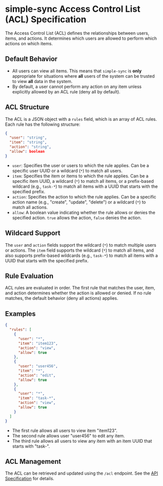 # simple-sync Access Control List (ACL) Specification

The Access Control List (ACL) defines the relationships between users, items, and actions. It determines which users are allowed to perform which actions on which items.

## Default Behavior

*   All users can view all items. This means that `simple-sync` is **only** appropriate for situations where **all** users of the system can be trusted to view **all** data in the system.
*   By default, a user cannot perform any action on any item unless explicitly allowed by an ACL rule (deny all by default).

## ACL Structure

The ACL is a JSON object with a `rules` field, which is an array of ACL rules. Each rule has the following structure:

```json
{
  "user": "string",
  "item": "string",
  "action": "string",
  "allow": boolean
}
```

*   `user`: Specifies the user or users to which the rule applies. Can be a specific user UUID or a wildcard (`*`) to match all users.
*   `item`: Specifies the item or items to which the rule applies. Can be a specific item UUID, a wildcard (`*`) to match all items, or a prefix-based wildcard (e.g., `task-*`) to match all items with a UUID that starts with the specified prefix.
*   `action`: Specifies the action to which the rule applies. Can be a specific action name (e.g., "create", "update", "delete") or a wildcard (`*`) to match all actions.
*   `allow`: A boolean value indicating whether the rule allows or denies the specified action. `true` allows the action, `false` denies the action.

## Wildcard Support

The `user` and `action` fields support the wildcard (`*`) to match multiple users or actions. The `item` field supports the wildcard (`*`) to match all items, and also supports prefix-based wildcards (e.g., `task-*`) to match all items with a UUID that starts with the specified prefix.

## Rule Evaluation

ACL rules are evaluated in order. The first rule that matches the user, item, and action determines whether the action is allowed or denied. If no rule matches, the default behavior (deny all actions) applies.

## Examples

```json
{
  "rules": [
    {
      "user": "*",
      "item": "item123",
      "action": "view",
      "allow": true
    },
    {
      "user": "user456",
      "item": "*",
      "action": "edit",
      "allow": true
    },
    {
      "user": "*",
      "item": "task-*",
      "action": "view",
      "allow": true
    }
  ]
}
```

*   The first rule allows all users to view item "item123".
*   The second rule allows user "user456" to edit any item.
*   The third rule allows all users to view any item with an item UUID that starts with "task-".

## ACL Management

The ACL can be retrieved and updated using the `/acl` endpoint. See the [API Specification](api.md) for details.
